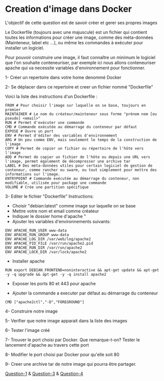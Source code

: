 # Creation d'image dans Docker

L'objectif de cette question est de savoir créer et gerer ses propres images

Le Dockerfile (toujours avec une majuscule) est un fichier qui contient toutes les informations pour créer une image, comme des méta-données (Mainteneur, label etc ...), ou même les commandes à exécuter pour installer un logiciel.

Pour pouvoir construire une image, il faut connaître un minimum le logiciel que l'on souhaite conteneuriser, par exemple ici nous allons conteneuriser apache qui va necessite variables d'environnement pour fonctionner.

1- Créer un repertoire dans votre home denommé Docker

2- Se déplacer dans ce repertoire et creer un fichier nommé "Dockerfile"

Voici la liste des instructions d'un Dockerfile :
 ```
FROM # Pour choisir l'image sur laquelle on se base, toujours en premier
MAINTAINER # Le nom du créateur/mainteneur sous forme "prénom nom [ou pseudo] <email>"
RUN # Permet d'exécuter une commande
CMD # Commande exécutée au démarrage du conteneur par défaut
EXPOSE # Ouvre un port
ENV # Permet d'éditer des variables d'environnement
ARG # Un peu comme ENV, mais seulement le temps de la construction de l'image
COPY # Permet de copier un fichier ou répertoire de l'hôte vers l'image
ADD # Permet de copier un fichier de l'hôte ou depuis une URL vers l'image, permet également de décompresser une archive tar
LABEL # Des méta-données utiles pour certain logiciel de gestion de conteneur, comme rancher ou swarm, ou tout simplement pour mettre des informations sur l'image.
ENTRYPOINT # Commande exécutée au démarrage du conteneur, non modifiable, utilisée pour package une commande
VOLUME # Crée une partition spécifique

 ```
3- Editer le fichier "Dockerfile"
Instructions:
- Choisir "debian:latest" comme image sur laquelle on se base
- Mettre votre nom et email comme créateur
- Indiquer le dossier home d'apache "
- Ajouter les variables d'environnements suivants:

 ```
ENV APACHE_RUN_USER www-data
ENV APACHE_RUN_GROUP www-data
ENV APACHE_LOG_DIR /var/web/log/apache2
ENV APACHE_PID_FILE /var/run/apache2.pid
ENV APACHE_RUN_DIR /var/run/apache2
ENV APACHE_LOCK_DIR /var/lock/apache2

 ```
 - Installer apache
  ```
 RUN export DEBIAN_FRONTEND=noninteractive && apt-get update && apt-get -y -q upgrade && apt-get -y -q install apache2

  ```
  - Exposer les ports 80 et 443 pour apache

  - Ajouter la commande a executer par défaut au démarrage du conteneur
   ```
  CMD ["apache2ctl","-D","FOREGROUND"]
   ```
4- Construire notre image

5- Verifier que notre image apparait dans la liste des images

6- Tester l'image créé

7- Trouver le port choisi par Docker.
Que remarque-t-on?
Tester le lancement d'apache au travers cette port

8- Modifier le port choisi par Docker pour qu'elle soit 80


9- Creer une archive tar de notre image qui pourra être partager.


[Question-1](https://github.com/clem9669/DockerOrNot/blob/master/Question-1/Question-1.md) & [Question-3](https://github.com/clem9669/DockerOrNot/blob/master/Question-3/Question-3.md) &
[Question-4](https://github.com/clem9669/DockerOrNot/blob/master/Question-4/question-4.md)

